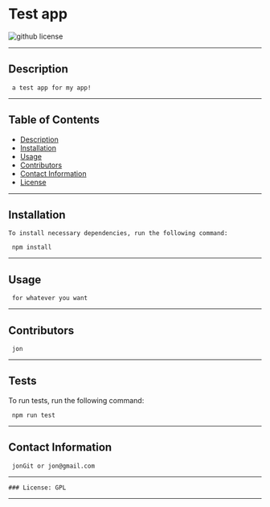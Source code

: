 
  # Test app  
  ![github license](https://img.shields.io/badge/license-GPL-blue)
***
 
  ## Description

     a test app for my app!
***

  ## Table of Contents

  * [Description](#description)
  * [Installation](#installation)
  * [Usage](#use)
  * [Contributors](#contributors)
  * [Contact Information](#email)
  * [License](#license)
***

  ## Installation

    To install necessary dependencies, run the following command:
  
     npm install
***
  ## Usage

     for whatever you want
***
  ## Contributors

     jon
***
  ## Tests

  To run tests, run the following command:
  
     npm run test
  
***
  ## Contact Information

     jonGit or jon@gmail.com
***
    ### License: GPL
***  
